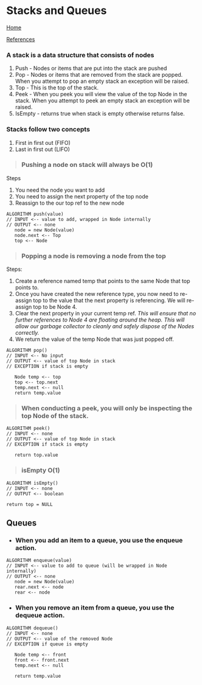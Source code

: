 # Stacks and Queues

[Home](../Class-Readings)

[References](https://codefellows.github.io/common_curriculum/data_structures_and_algorithms/Code_401/class-10/resources/stacks_and_queues.html)
### A stack is a data structure that consists of nodes

1. Push - Nodes or items that are put into the stack are pushed
2. Pop - Nodes or items that are removed from the stack are popped. When you attempt to pop an empty stack an exception will be raised.
3. Top - This is the top of the stack.
4. Peek - When you peek you will view the value of the top Node in the stack. When you attempt to peek an empty stack an exception will be raised.
5.  IsEmpty - returns true when stack is empty otherwise returns false.

### Stacks follow two concepts

1. First in first out (FIFO)
2. Last in first out (LIFO)
> ### Pushing a node on stack will always be O(1)

Steps

1. You need the node you want to add
2. You need to assign the next property of the top node
3. Reassign to the our top ref to the new node


```
ALGORITHM push(value)
// INPUT <-- value to add, wrapped in Node internally
// OUTPUT <-- none
   node = new Node(value)
   node.next <-- Top
   top <-- Node
   ```
   
> ### Popping a node is removing a node from the top

Steps:

1. Create a reference named temp that points to the same Node that top points to.
2. Once you have created the new reference type, you now need to re-assign top to the value that the next property is referencing. We will re-assign top to be Node 4.
3. Clear the next property in your current temp ref. _This will ensure that no further references to Node 4 are floating around the heap. This will allow our garbage collector to cleanly and safely dispose of the Nodes correctly._
4. We return the value of the temp Node that was just popped off.
```
ALGORITHM pop()
// INPUT <-- No input
// OUTPUT <-- value of top Node in stack
// EXCEPTION if stack is empty

   Node temp <-- top
   top <-- top.next
   temp.next <-- null
   return temp.value
   ```
> ### When conducting a peek, you will only be inspecting the top Node of the stack.

```
ALGORITHM peek()
// INPUT <-- none
// OUTPUT <-- value of top Node in stack
// EXCEPTION if stack is empty

   return top.value
   ```
> ### isEmpty O(1)
```
ALGORITHM isEmpty()
// INPUT <-- none
// OUTPUT <-- boolean

return top = NULL
```

## Queues
- ### When you add an item to a queue, you use the enqueue action.
```
ALGORITHM enqueue(value)
// INPUT <-- value to add to queue (will be wrapped in Node internally)
// OUTPUT <-- none
   node = new Node(value)
   rear.next <-- node
   rear <-- node
   ```

- ### When you remove an item from a queue, you use the dequeue action.
```
ALGORITHM dequeue()
// INPUT <-- none
// OUTPUT <-- value of the removed Node
// EXCEPTION if queue is empty

   Node temp <-- front
   front <-- front.next
   temp.next <-- null

   return temp.value
   ```
